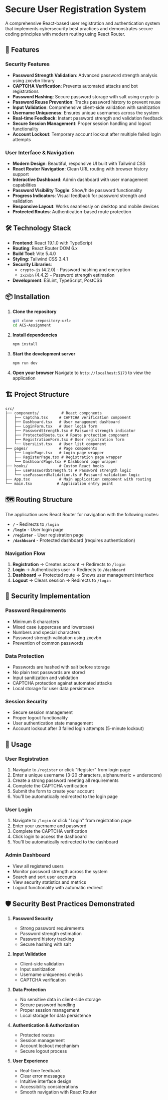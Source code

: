 # Secure User Registration System

A comprehensive React-based user registration and authentication system that implements cybersecurity best practices and demonstrates secure coding principles with modern routing using React Router.

## 🚀 Features

### Security Features
- **Password Strength Validation**: Advanced password strength analysis using zxcvbn library
- **CAPTCHA Verification**: Prevents automated attacks and bot registrations
- **Password Hashing**: Secure password storage with salt using crypto-js
- **Password Reuse Prevention**: Tracks password history to prevent reuse
- **Input Validation**: Comprehensive client-side validation with sanitization
- **Username Uniqueness**: Ensures unique usernames across the system
- **Real-time Feedback**: Instant password strength and validation feedback
- **Secure Session Management**: Proper session handling and logout functionality
- **Account Lockout**: Temporary account lockout after multiple failed login attempts

### User Interface & Navigation
- **Modern Design**: Beautiful, responsive UI built with Tailwind CSS
- **React Router Navigation**: Clean URL routing with browser history support
- **Interactive Dashboard**: Admin dashboard with user management capabilities
- **Password Visibility Toggle**: Show/hide password functionality
- **Progress Indicators**: Visual feedback for password strength and validation
- **Responsive Layout**: Works seamlessly on desktop and mobile devices
- **Protected Routes**: Authentication-based route protection

## 🛠️ Technology Stack

- **Frontend**: React 19.1.0 with TypeScript
- **Routing**: React Router DOM 6.x
- **Build Tool**: Vite 5.4.0
- **Styling**: Tailwind CSS 3.4.1
- **Security Libraries**: 
  - `crypto-js` (4.2.0) - Password hashing and encryption
  - `zxcvbn` (4.4.2) - Password strength estimation
- **Development**: ESLint, TypeScript, PostCSS

## 📦 Installation

1. **Clone the repository**
   ```bash
   git clone <repository-url>
   cd ACS-Assignment
   ```

2. **Install dependencies**
   ```bash
   npm install
   ```

3. **Start the development server**
   ```bash
   npm run dev
   ```

4. **Open your browser**
   Navigate to `http://localhost:5173` to view the application

## 🏗️ Project Structure

```
src/
├── components/          # React components
│   ├── Captcha.tsx     # CAPTCHA verification component
│   ├── Dashboard.tsx   # User management dashboard
│   ├── LoginForm.tsx   # User login form
│   ├── PasswordStrength.tsx # Password strength indicator
│   ├── ProtectedRoute.tsx # Route protection component
│   ├── RegistrationForm.tsx # User registration form
│   └── UsersList.tsx   # User list component
├── pages/              # Page components
│   ├── LoginPage.tsx   # Login page wrapper
│   ├── RegisterPage.tsx # Registration page wrapper
│   └── DashboardPage.tsx # Dashboard page wrapper
├── hooks/              # Custom React hooks
│   ├── usePasswordStrength.ts # Password strength logic
│   └── usePasswordValidation.ts # Password validation logic
├── App.tsx             # Main application component with routing
└── main.tsx           # Application entry point
```

## 🗺️ Routing Structure

The application uses React Router for navigation with the following routes:

- **`/`** - Redirects to `/login`
- **`/login`** - User login page
- **`/register`** - User registration page  
- **`/dashboard`** - Protected dashboard (requires authentication)

### Navigation Flow
1. **Registration** → Creates account → Redirects to `/login`
2. **Login** → Authenticates user → Redirects to `/dashboard`
3. **Dashboard** → Protected route → Shows user management interface
4. **Logout** → Clears session → Redirects to `/login`

## 🔐 Security Implementation

### Password Requirements
- Minimum 8 characters
- Mixed case (uppercase and lowercase)
- Numbers and special characters
- Password strength validation using zxcvbn
- Prevention of common passwords

### Data Protection
- Passwords are hashed with salt before storage
- No plain text passwords are stored
- Input sanitization and validation
- CAPTCHA protection against automated attacks
- Local storage for user data persistence

### Session Security
- Secure session management
- Proper logout functionality
- User authentication state management
- Account lockout after 3 failed login attempts (5-minute lockout)

## 🎯 Usage

### User Registration
1. Navigate to `/register` or click "Register" from login page
2. Enter a unique username (3-20 characters, alphanumeric + underscore)
3. Create a strong password meeting all requirements
4. Complete the CAPTCHA verification
5. Submit the form to create your account
6. You'll be automatically redirected to the login page

### User Login
1. Navigate to `/login` or click "Login" from registration page
2. Enter your username and password
3. Complete the CAPTCHA verification
4. Click login to access the dashboard
5. You'll be automatically redirected to the dashboard

### Admin Dashboard
- View all registered users
- Monitor password strength across the system
- Search and sort user accounts
- View security statistics and metrics
- Logout functionality with automatic redirect

## 🛡️ Security Best Practices Demonstrated

1. **Password Security**
   - Strong password requirements
   - Password strength estimation
   - Password history tracking
   - Secure hashing with salt

2. **Input Validation**
   - Client-side validation
   - Input sanitization
   - Username uniqueness checks
   - CAPTCHA verification

3. **Data Protection**
   - No sensitive data in client-side storage
   - Secure password handling
   - Proper session management
   - Local storage for data persistence

4. **Authentication & Authorization**
   - Protected routes
   - Session management
   - Account lockout mechanism
   - Secure logout process

5. **User Experience**
   - Real-time feedback
   - Clear error messages
   - Intuitive interface design
   - Accessibility considerations
   - Smooth navigation with React Router
